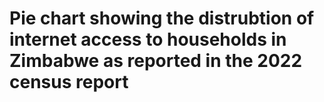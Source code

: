 # Pie chart showing the distrubtion of internet access to households in Zimbabwe as reported in the 2022 census report

